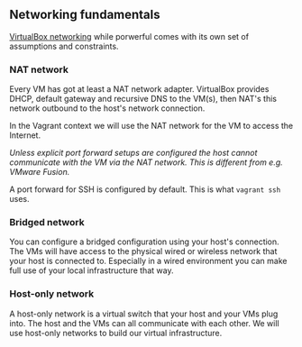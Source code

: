 ## Networking fundamentals

[VirtualBox networking](https://www.virtualbox.org/manual/UserManual.html#networkingdetails)
while porwerful comes with its own set of assumptions and constraints.

### NAT network

Every VM has got at least a NAT network adapter. VirtualBox provides DHCP, default gateway
and recursive DNS to the VM(s), then NAT's this network outbound to the host's network
connection.

In the Vagrant context we will use the NAT network for the VM to access the Internet.

*Unless explicit port forward setups are configured the host cannot communicate with
the VM via the NAT network. This is different from e.g. VMware Fusion.*

A port forward for SSH is configured by default. This is what `vagrant ssh` uses.

### Bridged network

You can configure a bridged configuration using your host's connection. The VMs will
have access to the physical wired or wireless network that your host is connected to.
Especially in a wired environment you can make full use of your local infrastructure
that way.

### Host-only network

A host-only network is a virtual switch that your host and your VMs plug into.
The host and the VMs can all communicate with each other. We will use host-only
networks to build our virtual infrastructure.

